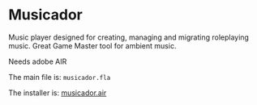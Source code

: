 Musicador
=========

Music player designed for creating, managing and migrating roleplaying music. Great Game Master tool for ambient music.

Needs adobe AIR

The main file is: `musicador.fla`

The installer is: [musicador.air](https://github.com/baamenabar/Musicador/blob/master/musicador.air)
